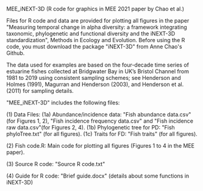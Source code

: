 MEE_iNEXT-3D (R code for graphics in MEE 2021 paper by Chao et al.)

Files for R code and data are provided for plotting all figures in the paper "Measuring temporal change in alpha diversity: a framework integrating taxonomic, phylogenetic and functional diversity and the iNEXT-3D standardization", Methods in Ecology and Evolution. Before using the R code, you must download the package "iNEXT-3D" from Anne Chao's Github. 

The data used for examples are based on the four-decade time series of estuarine fishes collected at Bridgwater Bay in UK’s Bristol Channel from 1981 to 2019 using consistent sampling schemes; see Henderson and Holmes (1991), Magurran and Henderson (2003), and Henderson et al. (2011) for sampling details.  

"MEE_iNEXT-3D" includes the following files:

(1) Data Files: 
(1a) Abundance/incidence data: "Fish abundance data.csv" (for Figures 1, 2), "Fish incidence frequency data.csv" and "Fish incidence raw data.csv"(for Figures 2, 4). 
(1b) Phylogenetic tree for PD: "Fish phyloTree.txt" (for all figures).
(1c) Traits for FD: "Fish traits" (for all figures).

(2) Fish code.R: Main code for plotting all figures (Figures 1 to 4 in the MEE paper).

(3) Source R code: "Source R code.txt"

(4) Guide for R code: "Brief guide.docx" (details about some functions in iNEXT-3D)
